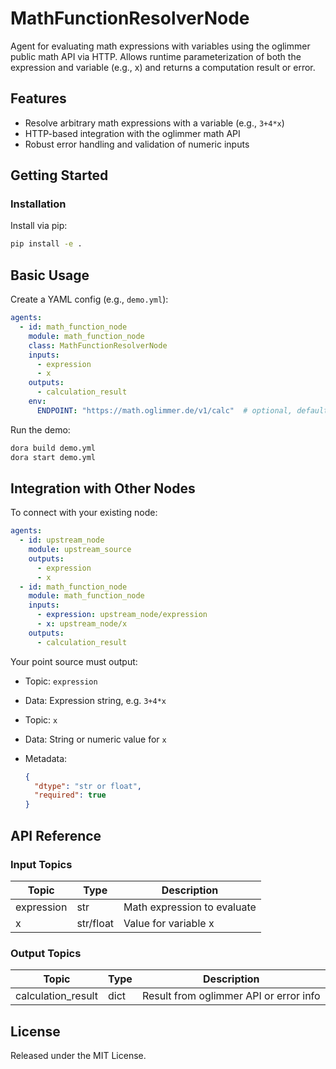 # MathFunctionResolverNode

Agent for evaluating math expressions with variables using the oglimmer public math API via HTTP. Allows runtime parameterization of both the expression and variable (e.g., x) and returns a computation result or error.

## Features
- Resolve arbitrary math expressions with a variable (e.g., `3+4*x`)
- HTTP-based integration with the oglimmer math API
- Robust error handling and validation of numeric inputs

## Getting Started

### Installation
Install via pip:
```bash
pip install -e .
```

## Basic Usage

Create a YAML config (e.g., `demo.yml`):

```yaml
agents:
  - id: math_function_node
    module: math_function_node
    class: MathFunctionResolverNode
    inputs:
      - expression
      - x
    outputs:
      - calculation_result
    env:
      ENDPOINT: "https://math.oglimmer.de/v1/calc"  # optional, default used if not set
```

Run the demo:

```bash
dora build demo.yml
dora start demo.yml
```

## Integration with Other Nodes

To connect with your existing node:

```yaml
agents:
  - id: upstream_node
    module: upstream_source
    outputs:
      - expression
      - x
  - id: math_function_node
    module: math_function_node
    inputs:
      - expression: upstream_node/expression
      - x: upstream_node/x
    outputs:
      - calculation_result
```

Your point source must output:

* Topic: `expression`
* Data: Expression string, e.g. `3+4*x`
* Topic: `x`
* Data: String or numeric value for `x`
* Metadata:

  ```json
  {
    "dtype": "str or float",
    "required": true
  }
  ```

## API Reference

### Input Topics

| Topic       | Type   | Description                   |
| ----------- | ------ | ----------------------------- |
| expression  | str    | Math expression to evaluate   |
| x           | str/float | Value for variable x         |

### Output Topics

| Topic               | Type    | Description                                |
| ------------------- | ------- | ------------------------------------------ |
| calculation_result  | dict    | Result from oglimmer API or error info     |

## License

Released under the MIT License.
